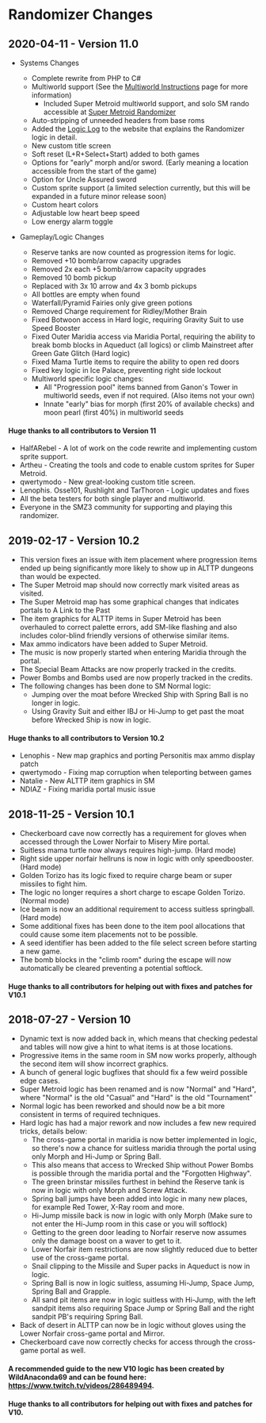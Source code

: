 # Randomizer Changes

## 2020-04-11 - Version 11.0
* Systems Changes
  * Complete rewrite from PHP to C#
  * Multiworld support (See the [Multiworld Instructions](/mwinstructions) page for more information)
    * Included Super Metroid multiworld support, and solo SM rando accessible at [Super Metroid Randomizer](https://sm.samus.link/)
  * Auto-stripping of unneeded headers from base roms
  * Added the [Logic Log](/logic) to the website that explains the Randomizer logic in detail.
  * New custom title screen
  * Soft reset (L+R+Select+Start) added to both games
  * Options for "early" morph and/or sword. (Early meaning a location accessible from the start of the game)
  * Option for Uncle Assured sword
  * Custom sprite support (a limited selection currently, but this will be expanded in a future minor release soon)
  * Custom heart colors 
  * Adjustable low heart beep speed
  * Low energy alarm toggle

* Gameplay/Logic Changes
  * Reserve tanks are now counted as progression items for logic.
  * Removed +10 bomb/arrow capacity upgrades
  * Removed 2x each +5 bomb/arrow capacity upgrades
  * Removed 10 bomb pickup
  * Replaced with 3x 10 arrow and 4x 3 bomb pickups
  * All bottles are empty when found
  * Waterfall/Pyramid Fairies only give green potions
  * Removed Charge requirement for Ridley/Mother Brain
  * Fixed Botwoon access in Hard logic, requiring Gravity Suit to use Speed Booster
  * Fixed Outer Maridia access via Maridia Portal, requiring the ability to break bomb blocks in Aqueduct (all logics) or climb Mainstreet after Green Gate Glitch (Hard logic)
  * Fixed Mama Turtle items to require the ability to open red doors
  * Fixed key logic in Ice Palace, preventing right side lockout 
  * Multiworld specific logic changes:
    * All "Progression pool" items banned from Ganon's Tower in multiworld seeds, even if not required. (Also items not your own)
    * Innate "early" bias for morph (first 20% of available checks) and moon pearl (first 40%) in multiworld seeds

#### Huge thanks to all contributors to Version 11
  * HalfARebel - A lot of work on the code rewrite and implementing custom sprite support.
  * Artheu - Creating the tools and code to enable custom sprites for Super Metroid.
  * qwertymodo - New great-looking custom title screen.
  * Lenophis. Osse101, Rushlight and TarThoron - Logic updates and fixes
  * All the beta testers for both single player and multiworld.
  * Everyone in the SMZ3 community for supporting and playing this randomizer.
  

## 2019-02-17 - Version 10.2
* This version fixes an issue with item placement where progression items ended up being significantly more likely to show up in ALTTP dungeons than would be expected.
* The Super Metroid map should now correctly mark visited areas as visited.
* The Super Metroid map has some graphical changes that indicates portals to A Link to the Past
* The item graphics for ALTTP items in Super Metroid has been overhauled to correct palette errors, add SM-like flashing and also includes color-blind friendly versions of otherwise similar items.
* Max ammo indicators have been added to Super Metroid.
* The music is now properly started when entering Maridia through the portal.
* The Special Beam Attacks are now properly tracked in the credits.
* Power Bombs and Bombs used are now properly tracked in the credits.
* The following changes has been done to SM Normal logic:
  * Jumping over the moat before Wrecked Ship with Spring Ball is no longer in logic.
  * Using Gravity Suit and either IBJ or Hi-Jump to get past the moat before Wrecked Ship is now in logic.

#### Huge thanks to all contributors to Version 10.2
  * Lenophis - New map graphics and porting Personitis max ammo display patch
  * qwertymodo - Fixing map corruption when teleporting between games
  * Natalie - New ALTTP item graphics in SM
  * NDIAZ - Fixing maridia portal music issue

## 2018-11-25 - Version 10.1
* Checkerboard cave now correctly has a requirement for gloves when accessed through the Lower Norfair to Misery Mire portal.
* Suitless mama turtle now always requires high-jump. (Hard mode)
* Right side upper norfair hellruns is now in logic with only speedbooster. (Hard mode)
* Golden Torizo has its logic fixed to require charge beam or super missiles to fight him.
* The logic no longer requires a short charge to escape Golden Torizo. (Normal mode)
* Ice beam is now an additional requirement to access suitless springball. (Hard mode)
* Some additional fixes has been done to the item pool allocations that could cause some item placements not to be possible.
* A seed identifier has been added to the file select screen before starting a new game.
* The bomb blocks in the "climb room" during the escape will now automatically be cleared preventing a potential softlock.

#### Huge thanks to all contributors for helping out with fixes and patches for V10.1

## 2018-07-27 - Version 10
* Dynamic text is now added back in, which means that checking pedestal and tables will now give a hint to what items is at those locations.
* Progressive items in the same room in SM now works properly, although the second item will show incorrect graphics.
* A bunch of general logic bugfixes that should fix a few weird possible edge cases.
* Super Metroid logic has been renamed and is now "Normal" and "Hard", where "Normal" is the old "Casual" and "Hard" is the old "Tournament"
* Normal logic has been reworked and should now be a bit more consistent in terms of required techniques.
* Hard logic has had a major rework and now includes a few new required tricks, details below:
  * The cross-game portal in maridia is now better implemented in logic, so there's now a chance for suitless maridia through the portal using only Morph and Hi-Jump or Spring Ball.
  * This also means that access to Wrecked Ship without Power Bombs is possible through the maridia portal and the "Forgotten Highway".
  * The green brinstar missiles furthest in behind the Reserve tank is now in logic with only Morph and Screw Attack.
  * Spring ball jumps have been added into logic in many new places, for example Red Tower, X-Ray room and more.
  * Hi-Jump missile back is now in logic with only Morph (Make sure to not enter the Hi-Jump room in this case or you will softlock)
  * Getting to the green door leading to Norfair reserve now assumes only the damage boost on a waver to get to it.
  * Lower Norfair item restrictions are now slightly reduced due to better use of the cross-game portal.
  * Snail clipping to the Missile and Super packs in Aqueduct is now in logic.
  * Spring Ball is now in logic suitless, assuming Hi-Jump, Space Jump, Spring Ball and Grapple.
  * All sand pit items are now in logic suitless with Hi-Jump, with the left sandpit items also requiring Space Jump or Spring Ball and the right sandpit PB's requiring Spring Ball.
* Back of desert in ALTTP can now be in logic without gloves using the Lower Norfair cross-game portal and Mirror.
* Checkerboard cave now correctly checks for access through the cross-game portal as well.

#### A recommended guide to the new V10 logic has been created by WildAnaconda69 and can be found here: https://www.twitch.tv/videos/286489494.

#### Huge thanks to all contributors for helping out with fixes and patches for V10.